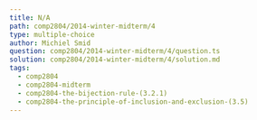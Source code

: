 ```yaml
---
title: N/A
path: comp2804/2014-winter-midterm/4
type: multiple-choice
author: Michiel Smid
question: comp2804/2014-winter-midterm/4/question.ts
solution: comp2804/2014-winter-midterm/4/solution.md
tags:
  - comp2804
  - comp2804-midterm
  - comp2804-the-bijection-rule-(3.2.1)
  - comp2804-the-principle-of-inclusion-and-exclusion-(3.5)
---
```

